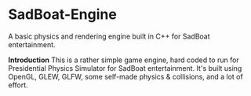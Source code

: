 # SadBoat-Engine
A basic physics and rendering engine built in C++ for SadBoat entertainment.

**Introduction**
This is a rather simple game engine, hard coded to run for Presidential Physics Simulator for SadBoat entertainment.
It's built using OpenGL, GLEW, GLFW, some self-made physics & collisions, and a lot of effort.
